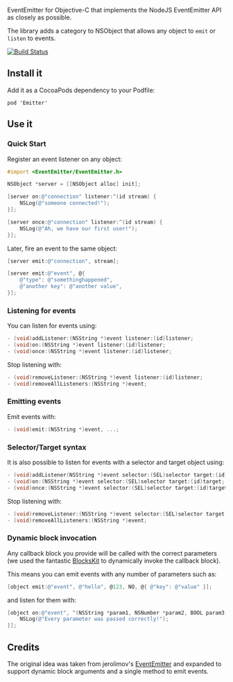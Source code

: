 EventEmitter for Objective-C that implements the NodeJS EventEmitter API as closely as possible.

The library adds a category to NSObject that allows any object to `emit` or `listen` to events.

[![Build Status](https://travis-ci.org/seegno/emitter-objc.png)](https://travis-ci.org/seegno/emitter-objc)

## Install it

Add it as a CocoaPods dependency to your Podfile:

	pod 'Emitter'

## Use it

### Quick Start

Register an event listener on any object:

```objective-c
#import <EventEmitter/EventEmitter.h>

NSObject *server = [[NSObject alloc] init];

[server on:@"connection" listener:^(id stream) {
	NSLog(@"someone connected!");
}];

[server once:@"connection" listener:^(id stream) {
	NSLog(@"Ah, we have our first user!");
}];
```

Later, fire an event to the same object:

```objective-c
[server emit:@"connection", stream];

[server emit:@"event", @{
	@"type": @"somethinghappened",
	@"another key": @"another value",
}];
```

### Listening for events

You can listen for events using:

```objective-c
- (void)addListener:(NSString *)event listener:(id)listener;
- (void)on:(NSString *)event listener:(id)listener;
- (void)once:(NSString *)event listener:(id)listener;
```

Stop listening with:

```objective-c
- (void)removeListener:(NSString *)event listener:(id)listener;
- (void)removeAllListeners:(NSString *)event;
```

### Emitting events

Emit events with:

```objective-c
- (void)emit:(NSString *)event, ...;
```

### Selector/Target syntax

It is also possible to listen for events with a selector and target object using:

```objective-c
- (void)addListener(NSString *)event selector:(SEL)selector target:(id)target;
- (void)on:(NSString *)event selector:(SEL)selector target:(id)target;
- (void)once:(NSString *)event selector:(SEL)selector target:(id)target;
```

Stop listening with:

```objective-c
- (void)removeListener:(NSString *)event selector:(SEL)selector target:(id)target;
- (void)removeAllListeners:(NSString *)event;
```

### Dynamic block invocation

Any callback block you provide will be called with the correct parameters (we used the fantastic [BlocksKit](https://github.com/pandamonia/BlocksKit) to dynamically invoke the callback block).

This means you can emit events with any number of parameters such as:

```objective-c
[object emit:@"event", @"hello", @123, NO, @{ @"key": @"value" }];
```

and listen for them with:

```objective-c
[object on:@"event", ^(NSString *param1, NSNumber *param2, BOOL param3, NSDictionary *param4){
	NSLog(@"Every parameter was passed correctly!");
}];
```

## Credits

The original idea was taken from jerolimov's [EventEmitter](https://github.com/jerolimov/EventEmitter) and expanded to support dynamic block arguments and a single method to emit events.

